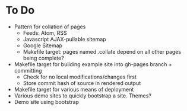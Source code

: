 # To Do

- Pattern for collation of pages
    - Feeds: Atom, RSS
    - Javascript AJAX-pullable sitemap
    - Google Sitemap
    - Makefile target: pages named .collate depend on all other pages being complete?
- Makefile target for building example site into gh-pages branch + committing
    - Check for no local modifications/changes first
    - Store commit hash of source in rendered output
- Makefile target for various means of deployment
- Various demo sites to quickly bootstrap a site. Themes?
- Demo site using bootstrap
